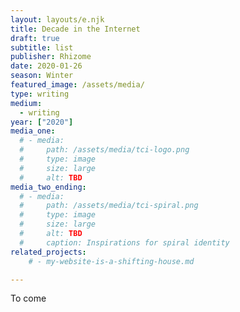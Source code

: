 ```yaml
---
layout: layouts/e.njk
title: Decade in the Internet
draft: true
subtitle: list
publisher: Rhizome
date: 2020-01-26
season: Winter
featured_image: /assets/media/
type: writing
medium:
  - writing
year: ["2020"]
media_one:
  # - media:
  #     path: /assets/media/tci-logo.png
  #     type: image
  #     size: large
  #     alt: TBD
media_two_ending:
  # - media:
  #     path: /assets/media/tci-spiral.png
  #     type: image
  #     size: large
  #     alt: TBD
  #     caption: Inspirations for spiral identity
related_projects:
    # - my-website-is-a-shifting-house.md

---
```


To come